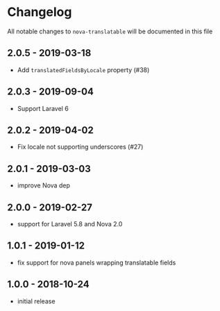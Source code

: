 # Changelog

All notable changes to `nova-translatable` will be documented in this file

## 2.0.5 - 2019-03-18

- Add `translatedFieldsByLocale` property (#38)

## 2.0.3 - 2019-09-04

- Support Laravel 6

## 2.0.2 - 2019-04-02

- Fix locale not supporting underscores (#27)

## 2.0.1 - 2019-03-03

- improve Nova dep

## 2.0.0 - 2019-02-27

- support for Laravel 5.8 and Nova 2.0

## 1.0.1 - 2019-01-12

- fix support for nova panels wrapping translatable fields

## 1.0.0 - 2018-10-24

- initial release

